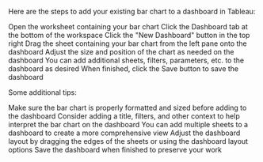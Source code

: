 Here are the steps to add your existing bar chart to a dashboard in Tableau:

Open the worksheet containing your bar chart
Click the Dashboard tab at the bottom of the workspace
Click the "New Dashboard" button in the top right
Drag the sheet containing your bar chart from the left pane onto the dashboard
Adjust the size and position of the chart as needed on the dashboard
You can add additional sheets, filters, parameters, etc. to the dashboard as desired
When finished, click the Save button to save the dashboard


Some additional tips:

Make sure the bar chart is properly formatted and sized before adding to the dashboard
Consider adding a title, filters, and other context to help interpret the bar chart on the dashboard
You can add multiple sheets to a dashboard to create a more comprehensive view
Adjust the dashboard layout by dragging the edges of the sheets or using the dashboard layout options
Save the dashboard when finished to preserve your work
